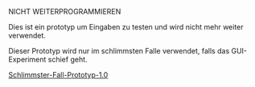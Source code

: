 NICHT WEITERPROGRAMMIEREN

Dies ist ein prototyp um Eingaben zu testen und wird nicht mehr weiter verwendet.

Dieser Prototyp wird nur im schlimmsten Falle verwendet, falls das GUI-Experiment schief geht.

[Schlimmster-Fall-Prototyp-1.0](https://download946.mediafire.com/kd1u2fsxryzg/6i18vsg2o8fivvp/Program.cs)

